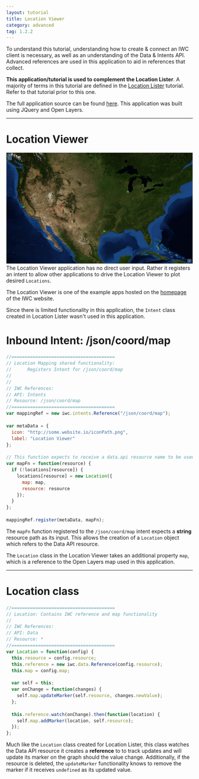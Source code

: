 ```yaml
---
layout: tutorial
title: Location Viewer
category: advanced
tag: 1.2.2
---
```

To understand this tutorial, understanding how to create & connect an IWC client
is necessary, as well as an understanding of the Data & Intents API. Advanced
references are used in this application to aid in references that collect.

**This application/tutorial is used to complement the Location Lister**. A majority of
terms in this tutorial are defined in the
[Location Lister](30_locationLister.html) tutorial. Refer to that tutorial prior
to this one.

The full application source can be found [here](https://github.com/ozone-development/ozp-demo/tree/master/app/locationViewer). This application was built
using JQuery and Open Layers.

***

# Location Viewer
![The Location Viewer Application](assets/locationViewer.png)
The Location Viewer application has no direct user input. Rather it
registers an intent to allow other applications to drive the Location Viewer
to plot desired `Locations`.


The Location Viewer is one of the example apps hosted on the [homepage]({{site.baseurl}}/)
of the IWC website.

Since there is limited functionality in this application, the `Intent` class
created in Location Lister wasn't used in this application.

# Inbound Intent: /json/coord/map
```js
//=======================================
// Location Mapping shared functionality:
//      Registers Intent for /json/coord/map
//
//
// IWC References:
// API: Intents
// Resource: /json/coord/map
//=======================================
var mappingRef = new iwc.intents.Reference("/json/coord/map");

var metaData = {
  icon: "http://some.website.io/iconPath.png",
  label: "Location Viewer"
};

// This function expects to receive a data.api resource name to be used.
var mapFn = function(resource) {
  if (!locations[resource]) {
    locations[resource] = new Location({
      map: map,
      resource: resource
    });
  }
};

mappingRef.register(metaData, mapFn);
```
The `mapFn` function registered to the `/json/coord/map` intent expects a
**string** resource path as its input. This allows the creation of a `Location`
object which refers to the Data API resource.

The `Location` class in the Location Viewer takes an additional property `map`,
which is a reference to the Open Layers map used in this application.

***

# Location class
```js
//=======================================
// Location: Contains IWC reference and map functionality
//
// IWC References:
// API: Data
// Resource: *
//=======================================
var Location = function(config) {
  this.resource = config.resource;
  this.reference = new iwc.data.Reference(config.resource);
  this.map = config.map;

  var self = this;
  var onChange = function(changes) {
    self.map.updateMarker(self.resource, changes.newValue);
  };

  this.reference.watch(onChange).then(function(location) {
    self.map.addMarker(location, self.resource);
  });
};
```

Much like the `Location` class created for Location Lister, this class watches
the Data API resource it creates a **reference** to to track updates and will
update its marker on the graph should the value change. Additionally, if the
resource is deleted, the `updateMarker` functionality knows to remove the
marker if it receives `undefined` as its updated value.
